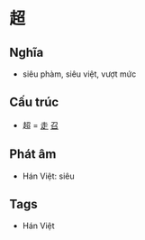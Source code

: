 # 超

## Nghĩa

* siêu phàm, siêu việt, vượt mức

## Cấu trúc
* 超 = [走](走.md) [召](召.md)

## Phát âm

* Hán Việt: siêu

## Tags
* Hán Việt

<script>window.HANZI_FIELD='超';</script>
